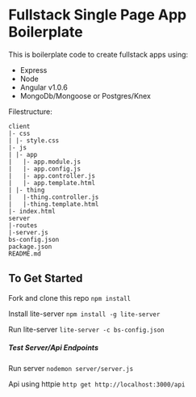 # Fullstack Single Page App Boilerplate

This is boilerplate code to create fullstack apps using:
* Express
* Node
* Angular v1.0.6
* MongoDb/Mongoose or Postgres/Knex

Filestructure:
```
client
|- css
| |- style.css
|- js
| |- app
|   |- app.module.js
|   |- app.config.js
|   |- app.controller.js
|   |- app.template.html
| |- thing
|   |-thing.controller.js
|   |-thing.template.html
|- index.html
server
|-routes
|-server.js
bs-config.json
package.json
README.md

```

## To Get Started
Fork and clone this repo
`npm install`

Install lite-server
`npm install -g lite-server`

Run lite-server
`lite-server -c bs-config.json`

##### Test Server/Api Endpoints
Run server
`nodemon server/server.js`

Api using httpie
`http get http://localhost:3000/api`

